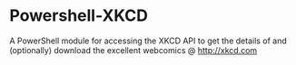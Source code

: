 # Powershell-XKCD
A PowerShell module for accessing the XKCD API to get the details of and (optionally) download the excellent webcomics @ http://xkcd.com
